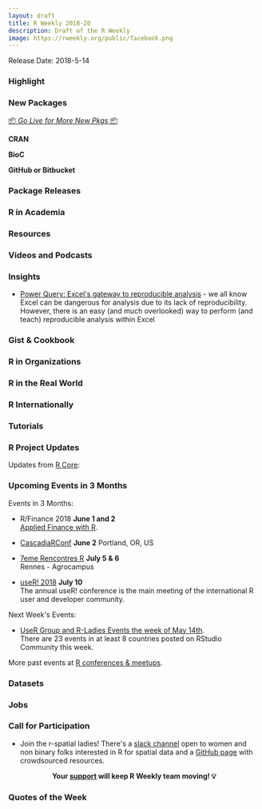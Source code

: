 ```yaml
---
layout: draft
title: R Weekly 2018-20
description: Draft of the R Weekly
image: https://rweekly.org/public/facebook.png
---
```


Release Date: 2018-5-14

###  Highlight



###  New Packages

<p class="added-hostname"><a href="https://rweekly.org/live" target="_blank" class="externalLink">📦 <i>Go Live for More New Pkgs</i> 📦</a></p>

**CRAN**



**BioC**


**GitHub or Bitbucket**


### Package Releases




###  R in Academia



###  Resources


###  Videos and Podcasts




### Insights

+ [Power Query: Excel's gateway to reproducible analysis](https://taraskaduk.com/2018/03/29/power-query/) - we all know Excel can be dangerous for analysis due to its lack of reproducibility. However, there is an easy (and much overlooked) way to perform (and teach) reproducible analysis within Excel



### Gist & Cookbook




###  R in Organizations



### R in the Real World



### R Internationally



###  Tutorials






<!--<div class="post-more-begin"></div><div class="post-more-end"></div>-->


###  R Project Updates

Updates from [R Core](http://developer.r-project.org/blosxom.cgi/R-devel/NEWS):


###  Upcoming Events in 3 Months

Events in 3 Months:

+ R/Finance 2018 **June 1 and 2** <br />
[Applied Finance with R](http://www.rinfinance.com).

+ [CascadiaRConf](https://cascadiarconf.com/) **June 2**
Portland, OR, US

+ [7eme Rencontres R](https://r2018-rennes.sciencesconf.org/)  **July 5 & 6** <br />
Rennes - Agrocampus

+ [useR! 2018](https://user2018.r-project.org/) **July 10** <br />
The annual useR! conference is the main meeting of the international R user and developer community.

<!--

+ [LatinR 2018](http://latin-r.com/) **Sept 4-5** <br />
Buenos Aires, Argentina.

-->
Next Week's Events:

+ [UseR Group and R-Ladies Events the week of May 14th](https://community.rstudio.com/t/upcoming-r-community-events-week-of-2018-05-14/8131).<br />
There are 23 events in at least 8 countries posted on RStudio Community this week.<br />

More past events at [R conferences & meetups](https://conf.rweekly.org).


### Datasets




### Jobs




###  Call for Participation

+ Join the r-spatial ladies! There's a [slack channel](https://join.slack.com/t/r-spatialladies/shared_invite/enQtMzU1MTIwMjU2NzUyLTBkZjU1NDFiZGU3YzNmN2Y0Y2NiYTM2Njk2ZjI5M2IyMTNiNjI3ZDQ4MzEyMjQxNjM2YWU2ZGVkZWRiYmU1ZDM) open to women and non binary folks interested in R for spatial data and a [GitHub page](https://github.com/rspatialladies) with crowdsourced resources.

<p class="hide-support added-hostname support-rweekly" style="text-align: center;font-weight: bold;">Your <a class="non-visited externalLink" href="https://www.patreon.com/rweekly" onclick="pas(this)">support</a> will keep R Weekly team moving! 💡</p>

###  Quotes of the Week

